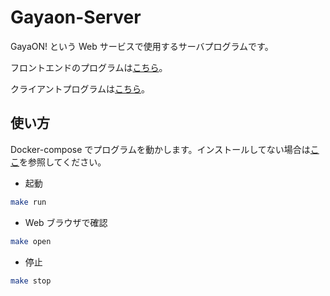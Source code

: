 # Gayaon-Server

GayaON! という Web サービスで使用するサーバプログラムです。

フロントエンドのプログラムは[こちら](https://example.com)。

クライアントプログラムは[こちら](https://github.com/isso-719/gaya-on-client)。

## 使い方

Docker-compose でプログラムを動かします。インストールしてない場合は[ここ](https://qiita.com/isso_719/items/8b4dfc6f441cf52a88b2)を参照してください。

- 起動
```bash
make run
```

- Web ブラウザで確認
```bash
make open
```

- 停止
```bash
make stop
```
